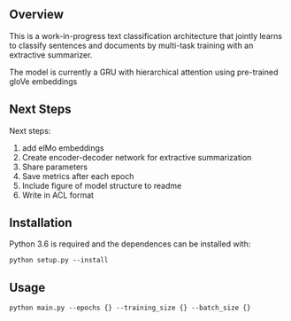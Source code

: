 ## Overview

This is a work-in-progress text classification architecture that jointly learns to classify sentences and documents by multi-task training with an extractive summarizer.

The model is currently a GRU with hierarchical attention using pre-trained gloVe embeddings

## Next Steps
Next steps:
  1) add elMo embeddings
  2) Create encoder-decoder network for extractive summarization
  3) Share parameters
  4) Save metrics after each epoch
  5) Include figure of model structure to readme
  6) Write in ACL format
  
## Installation  
Python 3.6 is required and the dependences can be installed with:

 ```
 python setup.py --install
 ```
## Usage

```
python main.py --epochs {} --training_size {} --batch_size {}
```

